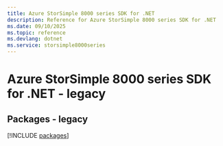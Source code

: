 ```yaml
---
title: Azure StorSimple 8000 series SDK for .NET
description: Reference for Azure StorSimple 8000 series SDK for .NET
ms.date: 09/10/2025
ms.topic: reference
ms.devlang: dotnet
ms.service: storsimple8000series
---
```

# Azure StorSimple 8000 series SDK for .NET - legacy
## Packages - legacy
[!INCLUDE [packages](storsimple-8000-series-index.md)]